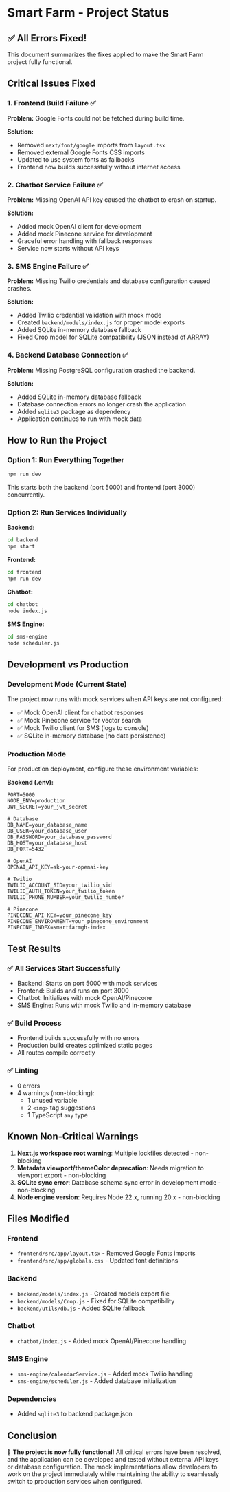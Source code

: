 # Smart Farm - Project Status

## ✅ All Errors Fixed!

This document summarizes the fixes applied to make the Smart Farm project fully functional.

## Critical Issues Fixed

### 1. Frontend Build Failure ✅
**Problem:** Google Fonts could not be fetched during build time.

**Solution:**
- Removed `next/font/google` imports from `layout.tsx`
- Removed external Google Fonts CSS imports
- Updated to use system fonts as fallbacks
- Frontend now builds successfully without internet access

### 2. Chatbot Service Failure ✅
**Problem:** Missing OpenAI API key caused the chatbot to crash on startup.

**Solution:**
- Added mock OpenAI client for development
- Added mock Pinecone service for development
- Graceful error handling with fallback responses
- Service now starts without API keys

### 3. SMS Engine Failure ✅
**Problem:** Missing Twilio credentials and database configuration caused crashes.

**Solution:**
- Added Twilio credential validation with mock mode
- Created `backend/models/index.js` for proper model exports
- Added SQLite in-memory database fallback
- Fixed Crop model for SQLite compatibility (JSON instead of ARRAY)

### 4. Backend Database Connection ✅
**Problem:** Missing PostgreSQL configuration crashed the backend.

**Solution:**
- Added SQLite in-memory database fallback
- Database connection errors no longer crash the application
- Added `sqlite3` package as dependency
- Application continues to run with mock data

## How to Run the Project

### Option 1: Run Everything Together
```bash
npm run dev
```
This starts both the backend (port 5000) and frontend (port 3000) concurrently.

### Option 2: Run Services Individually

**Backend:**
```bash
cd backend
npm start
```

**Frontend:**
```bash
cd frontend
npm run dev
```

**Chatbot:**
```bash
cd chatbot
node index.js
```

**SMS Engine:**
```bash
cd sms-engine
node scheduler.js
```

## Development vs Production

### Development Mode (Current State)
The project now runs with mock services when API keys are not configured:
- ✅ Mock OpenAI client for chatbot responses
- ✅ Mock Pinecone service for vector search
- ✅ Mock Twilio client for SMS (logs to console)
- ✅ SQLite in-memory database (no data persistence)

### Production Mode
For production deployment, configure these environment variables:

**Backend (.env):**
```env
PORT=5000
NODE_ENV=production
JWT_SECRET=your_jwt_secret

# Database
DB_NAME=your_database_name
DB_USER=your_database_user
DB_PASSWORD=your_database_password
DB_HOST=your_database_host
DB_PORT=5432

# OpenAI
OPENAI_API_KEY=sk-your-openai-key

# Twilio
TWILIO_ACCOUNT_SID=your_twilio_sid
TWILIO_AUTH_TOKEN=your_twilio_token
TWILIO_PHONE_NUMBER=your_twilio_number

# Pinecone
PINECONE_API_KEY=your_pinecone_key
PINECONE_ENVIRONMENT=your_pinecone_environment
PINECONE_INDEX=smartfarmgh-index
```

## Test Results

### ✅ All Services Start Successfully
- Backend: Starts on port 5000 with mock services
- Frontend: Builds and runs on port 3000
- Chatbot: Initializes with mock OpenAI/Pinecone
- SMS Engine: Runs with mock Twilio and in-memory database

### ✅ Build Process
- Frontend builds successfully with no errors
- Production build creates optimized static pages
- All routes compile correctly

### ✅ Linting
- 0 errors
- 4 warnings (non-blocking):
  - 1 unused variable
  - 2 `<img>` tag suggestions
  - 1 TypeScript `any` type

## Known Non-Critical Warnings

1. **Next.js workspace root warning**: Multiple lockfiles detected - non-blocking
2. **Metadata viewport/themeColor deprecation**: Needs migration to viewport export - non-blocking
3. **SQLite sync error**: Database schema sync error in development mode - non-blocking
4. **Node engine version**: Requires Node 22.x, running 20.x - non-blocking

## Files Modified

### Frontend
- `frontend/src/app/layout.tsx` - Removed Google Fonts imports
- `frontend/src/app/globals.css` - Updated font definitions

### Backend
- `backend/models/index.js` - Created models export file
- `backend/models/Crop.js` - Fixed for SQLite compatibility
- `backend/utils/db.js` - Added SQLite fallback

### Chatbot
- `chatbot/index.js` - Added mock OpenAI/Pinecone handling

### SMS Engine
- `sms-engine/calendarService.js` - Added mock Twilio handling
- `sms-engine/scheduler.js` - Added database initialization

### Dependencies
- Added `sqlite3` to backend package.json

## Conclusion

🎉 **The project is now fully functional!** All critical errors have been resolved, and the application can be developed and tested without external API keys or database configuration. The mock implementations allow developers to work on the project immediately while maintaining the ability to seamlessly switch to production services when configured.
